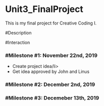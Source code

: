# Unit3_FinalProject
 This is my final project for Creative Coding I.


#Description


#Interaction


<h3>#Milestone #1: November 22nd, 2019</h3>
<ul>
 <li>Create project idea/li>
 <li>Get idea approved by John and Linus</li>
 </ul>


<h3>#Milestone #2: December 2nd, 2019</h3>



<h3>#Milestone #3: Decemeber 13th, 2019</h3>

